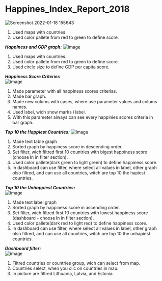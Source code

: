 # Happines_Index_Report_2018

![Screenshot 2022-01-18 155643](https://user-images.githubusercontent.com/97668311/150140756-82204fe5-46b1-4666-a7a1-3c20bdacade9.png)
 1. Used maps with countries
 2. Used color pallete from red to green to define score.


***Happiness and GDP graph:***
![image](https://user-images.githubusercontent.com/97668311/150296977-55fc521a-2b0a-4c21-b210-f3eff1ab0fba.png)
1. Used maps with countries.
2. Used color pallete from red to green to define score.
3. Used circle size to define GDP per capita score.


***Happiness Score Criteries***             
![image](https://user-images.githubusercontent.com/97668311/150304407-a8f1e78b-0433-48d0-ab8c-a5c810a6eafc.png)
1. Made parameter with all happiness scores criterias.
2. Made bar graph.
3. Made new colums with cases, where use parameter values and colums names.
4. Used label, wich show marks i label.
5. With this parameter always can see every happinies scores criteria in bar graph.



***Top 10  the Happiest Countries:***
![image](https://user-images.githubusercontent.com/97668311/150298094-71c02c07-a21b-49a5-8ef6-329c22979d18.png)
1. Made text table graph
2. Sorted graph by happiness score in descending order.
3. Set filter, wich filtred first 10 countries with bigest happiness score (choose In in filter section).
4. Used color pallete(dark green to light green) to define happiness score.
5. In dashboard can use filter, where select all values in label, other graph olso filtred, and can use all countries, witch are top 10 the hapiest countries. 


             
***Top 10  the Unhappiest Countries:***             
 ![image](https://user-images.githubusercontent.com/97668311/150300430-020e005d-4bbc-4a94-bdba-9b113fd66b32.png)
1. Made text label graph
2. Sorted graph by happiness score in ascending order.
3. Set filter, wich filtred first 10 countries with lowest happiness score (dashboard - choose In in filter section).
4. Used color pallete(dark red to light red) to define happiness score.
5. In dashboard can use filter, where select all values in label, other graph olso filtred, and can use all countries, witch are top 10 the unhapiest countries.



***Dashboard filter:***             
![image](https://user-images.githubusercontent.com/97668311/150301205-c69577bf-88c4-4154-8429-3faf0e84af78.png)
1. Filtred countries or countries group, wich can select from map.
2. Countries select, when you clic on countries in map.
3. In picture are filtred Lithuania, Latvia, and Estonia.
            
            
                        
  
  
             
          
             
             
      
            
